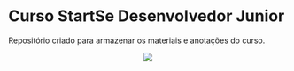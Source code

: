 # Curso StartSe Desenvolvedor Junior 

Repositório criado para armazenar os materiais e anotações do curso.

<div align="center">
            <img src="https://user-images.githubusercontent.com/103293578/174500458-c483dbc5-1d39-4a3d-a0f2-0530c2d1d05d.png" width="auto">
</div>
